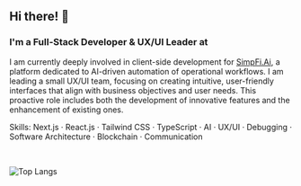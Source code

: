 ## Hi there! 👋 

### I'm a Full-Stack Developer & UX/UI Leader at 

I am currently deeply involved in client-side development for <a href='https://simpfi.ai/'>SimpFi.Ai</a>, a platform dedicated to AI-driven automation of operational workflows. I am leading a small UX/UI team, focusing on creating intuitive, user-friendly interfaces that align with business objectives and user needs. This proactive role includes both the development of innovative features and the enhancement of existing ones.

Skills: Next.js · React.js · Tailwind CSS · TypeScript · AI · UX/UI · Debugging · Software Architecture · Blockchain · Communication

<br>

![Top Langs](https://github-readme-stats.vercel.app/api/top-langs/?username=ETH1Elohim&theme=tokyonight)

